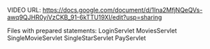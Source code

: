 VIDEO URL:
https://docs.google.com/document/d/1Ina2MfjNQeQVs-awq9QJHR0yiVzCKB_91-6kTTU19XI/edit?usp=sharing

Files with prepared statements:
LoginServlet
MoviesServlet
SingleMovieServlet 
SingleStarServlet 
PayServlet

